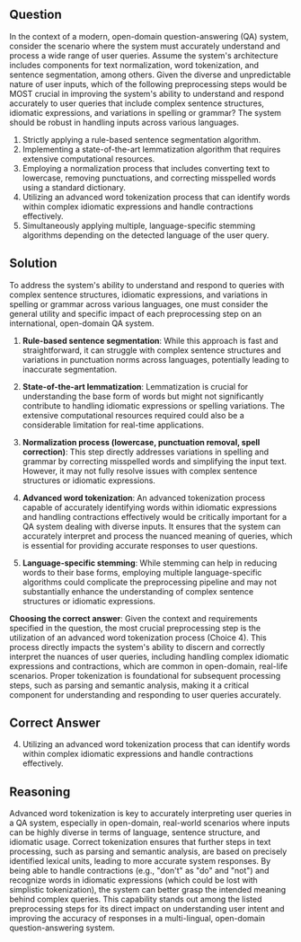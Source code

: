 ## Question

In the context of a modern, open-domain question-answering (QA) system, consider the scenario where the system must accurately understand and process a wide range of user queries. Assume the system's architecture includes components for text normalization, word tokenization, and sentence segmentation, among others. Given the diverse and unpredictable nature of user inputs, which of the following preprocessing steps would be MOST crucial in improving the system's ability to understand and respond accurately to user queries that include complex sentence structures, idiomatic expressions, and variations in spelling or grammar? The system should be robust in handling inputs across various languages.

1. Strictly applying a rule-based sentence segmentation algorithm.
2. Implementing a state-of-the-art lemmatization algorithm that requires extensive computational resources.
3. Employing a normalization process that includes converting text to lowercase, removing punctuations, and correcting misspelled words using a standard dictionary.
4. Utilizing an advanced word tokenization process that can identify words within complex idiomatic expressions and handle contractions effectively.
5. Simultaneously applying multiple, language-specific stemming algorithms depending on the detected language of the user query.

## Solution

To address the system's ability to understand and respond to queries with complex sentence structures, idiomatic expressions, and variations in spelling or grammar across various languages, one must consider the general utility and specific impact of each preprocessing step on an international, open-domain QA system.

1. **Rule-based sentence segmentation**: While this approach is fast and straightforward, it can struggle with complex sentence structures and variations in punctuation norms across languages, potentially leading to inaccurate segmentation.
   
2. **State-of-the-art lemmatization**: Lemmatization is crucial for understanding the base form of words but might not significantly contribute to handling idiomatic expressions or spelling variations. The extensive computational resources required could also be a considerable limitation for real-time applications.

3. **Normalization process (lowercase, punctuation removal, spell correction)**: This step directly addresses variations in spelling and grammar by correcting misspelled words and simplifying the input text. However, it may not fully resolve issues with complex sentence structures or idiomatic expressions.

4. **Advanced word tokenization**: An advanced tokenization process capable of accurately identifying words within idiomatic expressions and handling contractions effectively would be critically important for a QA system dealing with diverse inputs. It ensures that the system can accurately interpret and process the nuanced meaning of queries, which is essential for providing accurate responses to user questions.

5. **Language-specific stemming**: While stemming can help in reducing words to their base forms, employing multiple language-specific algorithms could complicate the preprocessing pipeline and may not substantially enhance the understanding of complex sentence structures or idiomatic expressions.

**Choosing the correct answer**: Given the context and requirements specified in the question, the most crucial preprocessing step is the utilization of an advanced word tokenization process (Choice 4). This process directly impacts the system's ability to discern and correctly interpret the nuances of user queries, including handling complex idiomatic expressions and contractions, which are common in open-domain, real-life scenarios. Proper tokenization is foundational for subsequent processing steps, such as parsing and semantic analysis, making it a critical component for understanding and responding to user queries accurately.

## Correct Answer

4. Utilizing an advanced word tokenization process that can identify words within complex idiomatic expressions and handle contractions effectively.

## Reasoning

Advanced word tokenization is key to accurately interpreting user queries in a QA system, especially in open-domain, real-world scenarios where inputs can be highly diverse in terms of language, sentence structure, and idiomatic usage. Correct tokenization ensures that further steps in text processing, such as parsing and semantic analysis, are based on precisely identified lexical units, leading to more accurate system responses. By being able to handle contractions (e.g., "don't" as "do" and "not") and recognize words in idiomatic expressions (which could be lost with simplistic tokenization), the system can better grasp the intended meaning behind complex queries. This capability stands out among the listed preprocessing steps for its direct impact on understanding user intent and improving the accuracy of responses in a multi-lingual, open-domain question-answering system.